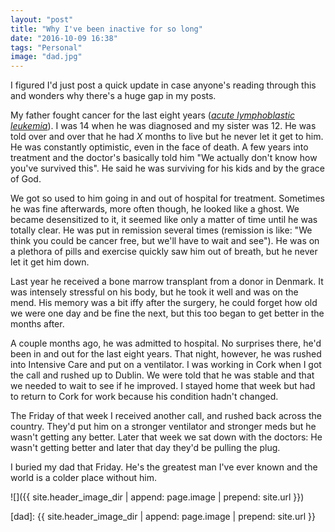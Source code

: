 ```yaml
---
layout: "post"
title: "Why I've been inactive for so long"
date: "2016-10-09 16:38"
tags: "Personal"
image: "dad.jpg"
---
```

I figured I'd just post a quick update in case anyone's reading through this and wonders why there's a huge gap in my posts.<!-- excerpt -->

My father fought cancer for the last eight years ([_acute lymphoblastic leukemia_][leukemia]). I was 14 when he was diagnosed and my sister was 12. He was told over and over that he had _X_ months to live but he never let it get to him. He was constantly optimistic, even in the face of death. A few years into treatment and the doctor's basically told him "We actually don't know how you've survived this". He said he was surviving for his kids and by the grace of God.

We got so used to him going in and out of hospital for treatment. Sometimes he was fine afterwards, more often though, he looked like a ghost. We became desensitized to it, it seemed like only a matter of time until he was totally clear. He was put in remission several times (remission is like: "We think you could be cancer free, but we'll have to wait and see"). He was on a plethora of pills and exercise quickly saw him out of breath, but he never let it get him down.

Last year he received a bone marrow transplant from a donor in Denmark. It was intensely stressful on his body, but he took it well and was on the mend. His memory was a bit iffy after the surgery, he could forget how old we were one day and be fine the next, but this too began to get better in the months after.

A couple months ago, he was admitted to hospital. No surprises there, he'd been in and out for the last eight years. That night, however, he was rushed into Intensive Care and put on a ventilator. I was working in Cork when I got the call and rushed up to Dublin. We were told that he was stable and that we needed to wait to see if he improved. I stayed home that week but had to return to Cork for work because his condition hadn't changed.

The Friday of that week I received another call, and rushed back across the country. They'd put him on a stronger ventilator and stronger meds but he wasn't getting any better. Later that week we sat down with the doctors: He wasn't getting better and later that day they'd be pulling the plug.

I buried my dad that Friday. He's the greatest man I've ever known and the world is a colder place without him.

![]({{ site.header_image_dir | append: page.image | prepend: site.url }})

[leukemia]: https://en.wikipedia.org/wiki/Acute_lymphoblastic_leukemia
[dad]: {{ site.header_image_dir | append: page.image | prepend: site.url }}
